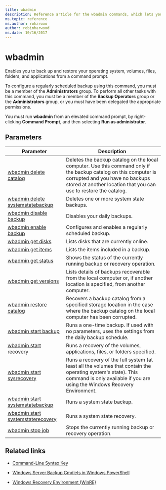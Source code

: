 ```yaml
---
title: wbadmin
description: Reference article for the wbadmin commands, which lets you back up and restore your operating system, volumes, files, folders, and applications from a command prompt.
ms.topic: reference
ms.author: roharwoo
author: robinharwood
ms.date: 10/16/2017
---
```



# wbadmin

Enables you to back up and restore your operating system, volumes, files, folders, and applications from a command prompt.

To configure a regularly scheduled backup using this command, you must be a member of the **Administrators** group. To perform all other tasks with this command, you must be a member of the **Backup Operators** group or the **Administrators** group, or you must have been delegated the appropriate permissions.

You must run **wbadmin** from an elevated command prompt, by right-clicking **Command Prompt**, and then selecting **Run as administrator**.

## Parameters

| Parameter | Description |
|--|--|
| [wbadmin delete catalog](wbadmin-delete-catalog.md) | Deletes the backup catalog on the local computer. Use this command only if the backup catalog on this computer is corrupted and you have no backups stored at another location that you can use to restore the catalog. |
| [wbadmin delete systemstatebackup](wbadmin-delete-systemstatebackup.md) | Deletes one or more system state backups. |
| [wbadmin disable backup](wbadmin-disable-backup.md) | Disables your daily backups. |
| [wbadmin enable backup](wbadmin-enable-backup.md) | Configures and enables a regularly scheduled backup. |
| [wbadmin get disks](wbadmin-get-disks.md) | Lists disks that are currently online. |
| [wbadmin get items](wbadmin-get-items.md) | Lists the items included in a backup. |
| [wbadmin get status](wbadmin-get-status.md) | Shows the status of the currently running backup or recovery operation. |
| [wbadmin get versions](wbadmin-get-versions.md) | Lists details of backups recoverable from the local computer or, if another location is specified, from another computer. |
| [wbadmin restore catalog](wbadmin-restore-catalog.md) | Recovers a backup catalog from a specified storage location in the case where the backup catalog on the local computer has been corrupted. |
| [wbadmin start backup](wbadmin-start-backup.md) | Runs a one-time backup. If used with no parameters, uses the settings from the daily backup schedule. |
| [wbadmin start recovery](wbadmin-start-recovery.md) | Runs a recovery of the volumes, applications, files, or folders specified. |
| [wbadmin start sysrecovery](wbadmin-start-sysrecovery.md) | Runs a recovery of the full system (at least all the volumes that contain the operating system's state). This command  is only available if you are using the Windows Recovery Environment. |
| [wbadmin start systemstatebackup](wbadmin-start-systemstatebackup.md) | Runs a system state backup. |
| [wbadmin start systemstaterecovery](wbadmin-start-systemstaterecovery.md) | Runs a system state recovery. |
| [wbadmin stop job](wbadmin-stop-job.md) | Stops the currently running backup or recovery operation. |

## Related links

- [Command-Line Syntax Key](command-line-syntax-key.md)

- [Windows Server Backup Cmdlets in Windows PowerShell](/powershell/module/windowsserverbackup)

- [Windows Recovery Environment (WinRE)](/windows-hardware/manufacture/desktop/windows-recovery-environment--windows-re--technical-reference)
